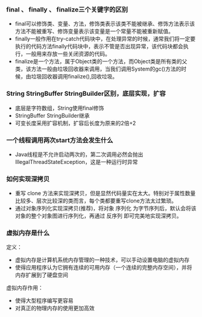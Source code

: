 ### final 、 finally 、 finalize三个关键字的区别
- final可以修饰类、变量、方法，修饰类表示该类不能被继承、修饰方法表示该方法不能被重写、修饰变量表示该变量是一个常量不能被重新赋值。
- finally一般作用在try-catch代码块中，在处理异常的时候，通常我们将一定要执行的代码方法finally代码块中，表示不管是否出现异常，该代码块都会执行，一般用来存放一些关闭资源的代码。
- finalize是一个方法，属于Object类的一个方法，而Object类是所有类的父类，该方法一般由垃圾回收器来调用，当我们调用System的gc()方法的时候，由垃圾回收器调用finalize(),回收垃圾。 

### String StringBuffer StringBuilder区别，底层实现，扩容
- 底层是字符数组，String使用final修饰
- StringBuffer StringBuilder继承
- 可变长度采用扩容机制，扩容后长度为原来的2倍+2


### 一个线程调用两次start方法会发生什么
- Java线程是不允许启动两次的，第二次调用必然会抛出IllegalThreadStateException，这是一种运行时异常

### 如何实现深拷贝
- 重写 clone 方法来实现深拷贝，但是显然代码量实在太大。特别对于属性数量比较多、层次比较深的类而言，每个类都要重写clone方法太过繁琐。
- 通过对象序列化实现深拷贝(推荐)，将对象 序列化 为字节序列后，默认会将该对象的整个对象图进行序列化，再通过 反序列 即可完美地实现深拷贝。

### 虚拟内存是什么

定义：
- 虚拟内存是计算机系统内存管理的一种技术，可以手动设置电脑的虚拟内存
- 使得应用程序认为它拥有连续的可用内存（一个连续的完整内存空间），并将内存扩展到了硬盘空间

虚拟内存作用：
- 使得大型程序编写更容易
- 对真正的物理内存的使用更加高效